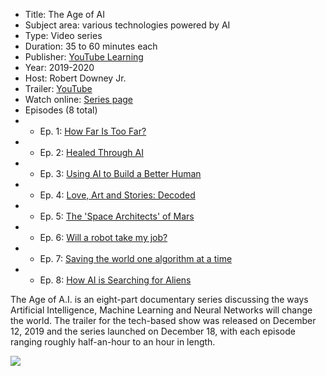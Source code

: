 * Title: The Age of AI
* Subject area: various technologies powered by AI
* Type: Video series
* Duration: 35 to 60 minutes each
* Publisher: [YouTube Learning](https://www.youtube.com/channel/UCqVDpXKLmKeBU_yyt_QkItQ)
* Year: 2019-2020
* Host: Robert Downey Jr.
* Trailer: [YouTube](https://www.youtube.com/watch?v=5IvQ3fYKnfM&list=PLjq6DwYksrzz_fsWIpPcf6V7p2RNAneKc&index=9)
* Watch online: [Series page](https://www.youtube.com/playlist?list=PLjq6DwYksrzz_fsWIpPcf6V7p2RNAneKc)
* Episodes (8 total)
* * Ep. 1: [How Far Is Too Far?](https://www.youtube.com/watch?v=UwsrzCVZAb8&list=PLjq6DwYksrzz_fsWIpPcf6V7p2RNAneKc&index=1)
* * Ep. 2: [Healed Through AI](https://www.youtube.com/watch?v=lIvrIKaNCRE&list=PLjq6DwYksrzz_fsWIpPcf6V7p2RNAneKc&index=2)
* * Ep. 3: [Using AI to Build a Better Human](https://www.youtube.com/watch?v=lIvrIKaNCRE&list=PLjq6DwYksrzz_fsWIpPcf6V7p2RNAneKc&index=3)
* * Ep. 4: [Love, Art and Stories: Decoded](https://www.youtube.com/watch?v=lIvrIKaNCRE&list=PLjq6DwYksrzz_fsWIpPcf6V7p2RNAneKc&index=4)
* * Ep. 5: [The 'Space Architects' of Mars](https://www.youtube.com/watch?v=lIvrIKaNCRE&list=PLjq6DwYksrzz_fsWIpPcf6V7p2RNAneKc&index=5)
* * Ep. 6: [Will a robot take my job?](https://www.youtube.com/watch?v=f2aocKWrPG8&list=PLjq6DwYksrzz_fsWIpPcf6V7p2RNAneKc&index=6)
* * Ep. 7: [Saving the world one algorithm at a time](https://www.youtube.com/watch?v=0wy4u34fii4&list=PLjq6DwYksrzz_fsWIpPcf6V7p2RNAneKc&index=7)
* * Ep. 8: [How AI is Searching for Aliens](https://www.youtube.com/watch?v=VwtC_4t2g5M&list=PLjq6DwYksrzz_fsWIpPcf6V7p2RNAneKc&index=8)

The Age of A.I. is an eight-part documentary series discussing the ways Artificial Intelligence, Machine Learning and Neural Networks will change the world. The trailer for the tech-based show was released on December 12, 2019 and the series launched on December 18, with each episode ranging roughly half-an-hour to an hour in length.


![](https://github.com/touretzkyds/ai4k12/raw/master/images/YouTube-Age-of-AI.jpg)
